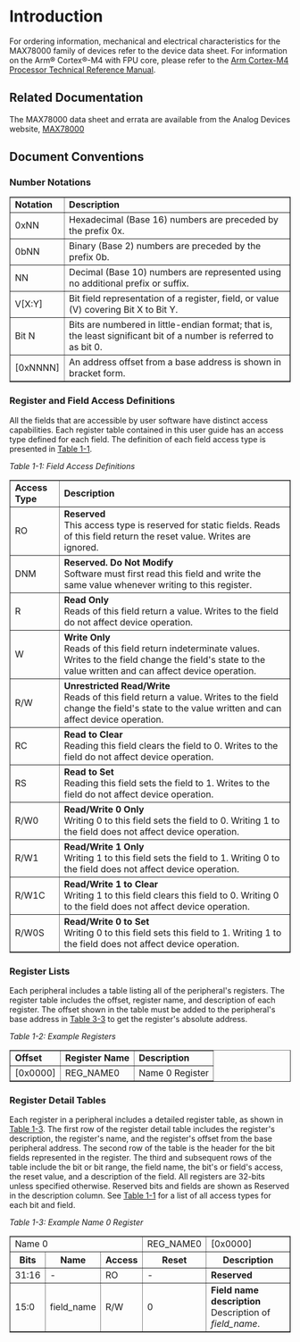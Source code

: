 # Introduction
For ordering information, mechanical and electrical characteristics for the MAX78000 family of devices refer to the device data sheet. For information on the Arm® Cortex®-M4 with FPU core, please refer to the [Arm Cortex-M4 Processor Technical Reference Manual](https://developer.arm.com/documentation/100166/0001).

## Related Documentation
The MAX78000 data sheet and errata are available from the Analog Devices website, [MAX78000](https://www.analog.com/en/products/max78000.html)

## Document Conventions
### Number Notations
<table border="1" cellpadding="5" cellspacing="0">
    <tr>
        <td><strong>Notation</strong></td>
        <td><strong>Description</strong></td>
    </tr>
    <tr>
        <td>0xNN</td>
        <td>Hexadecimal (Base 16) numbers are preceded by the prefix 0x.</td>
    </tr>
    <tr>
        <td>0bNN</td>
        <td>Binary (Base 2) numbers are preceded by the prefix 0b.</td>
    </tr>
    <tr>
        <td>NN</td>
        <td>Decimal (Base 10) numbers are represented using no additional prefix or suffix.</td>
    </tr>
    <tr>
        <td>V[X:Y]</td>
        <td>Bit field representation of a register, field, or value (V) covering Bit X to Bit Y.</td>
    </tr>
    <tr>
        <td>Bit N</td>
        <td>Bits are numbered in little-endian format; that is, the least significant bit of a number is referred to as bit 0.</td>
    </tr>
    <tr>
        <td>[0xNNNN]</td>
        <td>An address offset from a base address is shown in bracket form.</td>
    </tr>
</table>

### Register and Field Access Definitions
All the fields that are accessible by user software have distinct access capabilities. Each register table contained in this user guide has an access type defined for each field. The definition of each field access type is presented in [Table 1-1](#table1-1-field-access-definitions).

*Table 1-1: Field Access Definitions*
<a name= "table1-1-field-access-definitions"></a>

<table border="1" cellpadding="5" cellspacing="0">
    <tr>
        <td><strong>Access Type</strong></td>
        <td><strong>Description</strong></td>
    </tr>
    <tr>
        <td>RO</td>
        <td><strong>Reserved</strong><br>This access type is reserved for static fields. Reads of this field return the reset value. Writes are ignored.</td>
    </tr>
    <tr>
        <td>DNM</td>
        <td><strong>Reserved. Do Not Modify</strong><br>Software must first read this field and write the same value whenever writing to this register.</td>
    </tr>
    <tr>
        <td>R</td>
        <td><strong>Read Only</strong><br>Reads of this field return a value. Writes to the field do not affect device operation.</td>
    </tr>
    <tr>
        <td>W</td>
        <td><strong>Write Only</strong><br>Reads of this field return indeterminate values. Writes to the field change the field's state to the value written and can affect device operation.
        </td>
    </tr>
    <tr>
        <td>R/W</td>
        <td><strong>Unrestricted Read/Write</strong><br>Reads of this field return a value. Writes to the field change the field's state to the value written and can affect device operation.
        </td>
    </tr>
    <tr>
        <td>RC</td>
        <td><strong>Read to Clear</strong><br>Reading this field clears the field to 0. Writes to the field do not affect device operation.</td>
    </tr>
    <tr>
        <td>RS</td>
        <td><strong>Read to Set</strong><br>Reading this field sets the field to 1. Writes to the field do not affect device operation.</td>
    </tr>
    <tr>
        <td>R/W0</td>
        <td><strong>Read/Write 0 Only</strong><br>Writing 0 to this field sets the field to 0. Writing 1 to the field does not affect device operation.</td>
    </tr>
    <tr>
        <td>R/W1</td>
        <td><strong>Read/Write 1 Only</strong><br>Writing 1 to this field sets the field to 1. Writing 0 to the field does not affect device operation.</td>
    </tr>
    <tr>
        <td>R/W1C</td>
        <td><strong>Read/Write 1 to Clear</strong><br>Writing 1 to this field clears this field to 0. Writing 0 to the field does not affect device operation.</td>
    </tr>
    <tr>
        <td>R/W0S</td>
        <td><strong>Read/Write 0 to Set</strong><br>Writing 0 to this field sets this field to 1. Writing 1 to the field does not affect device operation.</td>
    </tr>
</table>

### Register Lists
Each peripheral includes a table listing all of the peripheral's registers. The register table includes the offset, register name, and description of each register. The offset shown in the table must be added to the peripheral's base address in [Table 3-3](memory-register-mapping-access.md#apb-peripheral-base-address-map) to get the register's absolute address.

*Table 1-2: Example Registers*
<a name= "table1-2-example-registers"></a>

<table border="1" cellpadding="5" cellspacing="0">
  <tr>
    <td><strong>Offset</strong></td>
    <td><strong>Register Name</strong></td>
    <td><strong>Description</strong></td>
  </tr>
  <tr>
    <td>[0x0000]</td>
    <td>REG_NAME0</td>
    <td>Name 0 Register</td>
  </tr>
</table>

### Register Detail Tables
Each register in a peripheral includes a detailed register table, as shown in [Table 1-3](#table1-3-example-name0-register). The first row of the register detail table includes the register's description, the register's name, and the register's offset from the base peripheral address. The second row of the table is the header for the bit fields represented in the register. The third and subsequent rows of the table include the bit or bit range, the field name, the bit's or field's access, the reset value, and a description of the field. All registers are 32-bits unless specified otherwise. Reserved bits and fields are shown as Reserved in the description column. See [Table 1-1](#table1-1-field-access-definitions) for a list of all access types for each bit and field.

*Table 1-3: Example Name 0 Register*
<a name= "table1-3-example-name0-register"></a>

<table border="1" cellpadding="5" cellspacing="0">
  <tr>
    <td colspan="3">Name 0</td>
    <td colspan="1">REG_NAME0</td>
    <td>[0x0000]</td>
  </tr>
  <tr>
    <th>Bits</th>
    <th>Name</th>
    <th>Access</th>
    <th>Reset</th>
    <th>Description</th>
  </tr>
  <tr>
    <td>31:16</td>
    <td>-</td>
    <td>RO</td>
    <td>-</td>
    <td><strong>Reserved</strong></td>
  </tr>
  <tr>
    <td>15:0</td>
    <td>field_name</td>
    <td>R/W</td>
    <td>0</td>
    <td><strong>Field name description</strong><br>
    Description of <em>field_name</em>.</td>
  </tr>
</table>